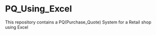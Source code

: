 # PQ_Using_Excel
This repository contains a PQ(Purchase_Quote) System for a Retail shop using Excel
